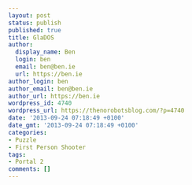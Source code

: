 ```yaml
---
layout: post
status: publish
published: true
title: GlaDOS
author:
  display_name: Ben
  login: ben
  email: ben@ben.ie
  url: https://ben.ie
author_login: ben
author_email: ben@ben.ie
author_url: https://ben.ie
wordpress_id: 4740
wordpress_url: https://thenorobotsblog.com/?p=4740
date: '2013-09-24 07:18:49 +0100'
date_gmt: '2013-09-24 07:18:49 +0100'
categories:
- Puzzle
- First Person Shooter
tags:
- Portal 2
comments: []
---
```


